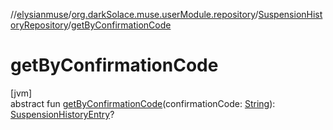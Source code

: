 //[elysianmuse](../../../index.md)/[org.darkSolace.muse.userModule.repository](../index.md)/[SuspensionHistoryRepository](index.md)/[getByConfirmationCode](get-by-confirmation-code.md)

# getByConfirmationCode

[jvm]\
abstract fun [getByConfirmationCode](get-by-confirmation-code.md)(confirmationCode: [String](https://kotlinlang.org/api/latest/jvm/stdlib/kotlin/-string/index.html)): [SuspensionHistoryEntry](../../org.darkSolace.muse.userModule.model/-suspension-history-entry/index.md)?
